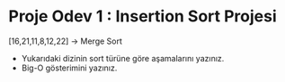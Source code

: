 # Proje Odev 1 : Insertion Sort Projesi
[16,21,11,8,12,22] -> Merge Sort
- Yukarıdaki dizinin sort türüne göre aşamalarını yazınız.
- Big-O gösterimini yazınız.
